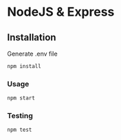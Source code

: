 # NodeJS & Express

## Installation

Generate .env file

```bash
npm install
```

### Usage

```bash
npm start
```

### Testing

```bash
npm test
```
